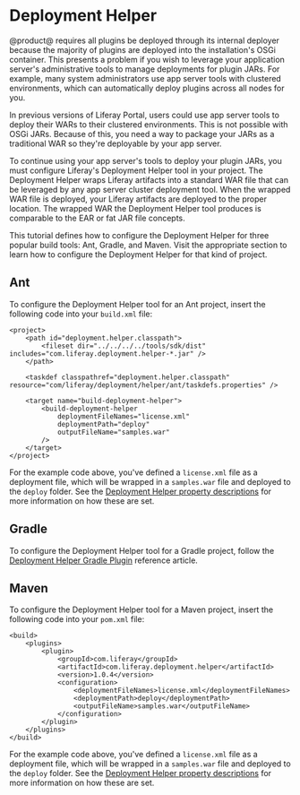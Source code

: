 # Deployment Helper

@product@ requires all plugins be deployed through its internal deployer because
the majority of plugins are deployed into the installation's OSGi container.
This presents a problem if you wish to leverage your application server's
administrative tools to manage deployments for plugin JARs. For example, many
system administrators use app server tools with clustered environments, which
can automatically deploy plugins across all nodes for you.

In previous versions of Liferay Portal, users could use app server tools to
deploy their WARs to their clustered environments. This is not possible with
OSGi JARs. Because of this, you need a way to package your JARs as a traditional
WAR so they're deployable by your app server.

To continue using your app server's tools to deploy your plugin JARs, you must
configure Liferay's Deployment Helper tool in your project. The Deployment
Helper wraps Liferay artifacts into a standard WAR file that can be leveraged by
any app server cluster deployment tool. When the wrapped WAR file is deployed,
your Liferay artifacts are deployed to the proper location. The wrapped WAR the
Deployment Helper tool produces is comparable to the EAR or fat JAR file
concepts.

This tutorial defines how to configure the Deployment Helper for three popular
build tools: Ant, Gradle, and Maven. Visit the appropriate section to learn how
to configure the Deployment Helper for that kind of project.

## Ant

To configure the Deployment Helper tool for an Ant project, insert the following
code into your `build.xml` file:

    <project>
        <path id="deployment.helper.classpath">
            <fileset dir="../../../../tools/sdk/dist" includes="com.liferay.deployment.helper-*.jar" />
        </path>

        <taskdef classpathref="deployment.helper.classpath" resource="com/liferay/deployment/helper/ant/taskdefs.properties" />

        <target name="build-deployment-helper">
            <build-deployment-helper
                deploymentFileNames="license.xml"
                deploymentPath="deploy"
                outputFileName="samples.war"
            />
        </target>
    </project>

For the example code above, you've defined a `license.xml` file as a deployment
file, which will be wrapped in a `samples.war` file and deployed to the `deploy`
folder. See the
[Deployment Helper property descriptions](/develop/reference/-/knowledge_base/7-0/deployment-helper-gradle-plugin#task-properties)
for more information on how these are set.

## Gradle

To configure the Deployment Helper tool for a Gradle project, follow the
[Deployment Helper Gradle Plugin](/develop/reference/-/knowledge_base/7-0/deployment-helper-gradle-plugin)
reference article.

## Maven

To configure the Deployment Helper tool for a Maven project, insert the
following code into your `pom.xml` file:

    <build>
        <plugins>
            <plugin>
                <groupId>com.liferay</groupId>
                <artifactId>com.liferay.deployment.helper</artifactId>
                <version>1.0.4</version>
                <configuration>
                    <deploymentFileNames>license.xml</deploymentFileNames>
                    <deploymentPath>deploy</deploymentPath>
                    <outputFileName>samples.war</outputFileName>
                </configuration>
            </plugin>
        </plugins>
    </build>

For the example code above, you've defined a `license.xml` file as a deployment
file, which will be wrapped in a `samples.war` file and deployed to the `deploy`
folder. See the
[Deployment Helper property descriptions](/develop/reference/-/knowledge_base/7-0/deployment-helper-gradle-plugin#task-properties)
for more information on how these are set.
